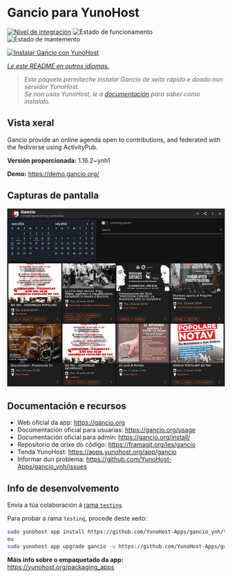<!--
NOTA: Este README foi creado automáticamente por <https://github.com/YunoHost/apps/tree/master/tools/readme_generator>
NON debe editarse manualmente.
-->

# Gancio para YunoHost

[![Nivel de integración](https://dash.yunohost.org/integration/gancio.svg)](https://dash.yunohost.org/appci/app/gancio) ![Estado de funcionamento](https://ci-apps.yunohost.org/ci/badges/gancio.status.svg) ![Estado de mantemento](https://ci-apps.yunohost.org/ci/badges/gancio.maintain.svg)

[![Instalar Gancio con YunoHost](https://install-app.yunohost.org/install-with-yunohost.svg)](https://install-app.yunohost.org/?app=gancio)

*[Le este README en outros idiomas.](./ALL_README.md)*

> *Este paquete permíteche instalar Gancio de xeito rápido e doado nun servidor YunoHost.*  
> *Se non usas YunoHost, le a [documentación](https://yunohost.org/install) para saber como instalalo.*

## Vista xeral

Gancio provide an online agenda open to contributions, and federated with the fediverse using ActivityPub.


**Versión proporcionada:** 1.16.2~ynh1

**Demo:** <https://demo.gancio.org/>

## Capturas de pantalla

![Captura de pantalla de Gancio](./doc/screenshots/screenshot.png)

## Documentación e recursos

- Web oficial da app: <https://gancio.org>
- Documentación oficial para usuarias: <https://gancio.org/usage>
- Documentación oficial para admin: <https://gancio.org/install/>
- Repositorio de orixe do código: <https://framagit.org/les/gancio>
- Tenda YunoHost: <https://apps.yunohost.org/app/gancio>
- Informar dun problema: <https://github.com/YunoHost-Apps/gancio_ynh/issues>

## Info de desenvolvemento

Envía a túa colaboración á [rama `testing`](https://github.com/YunoHost-Apps/gancio_ynh/tree/testing).

Para probar a rama `testing`, procede deste xeito:

```bash
sudo yunohost app install https://github.com/YunoHost-Apps/gancio_ynh/tree/testing --debug
ou
sudo yunohost app upgrade gancio -u https://github.com/YunoHost-Apps/gancio_ynh/tree/testing --debug
```

**Máis info sobre o empaquetado da app:** <https://yunohost.org/packaging_apps>
